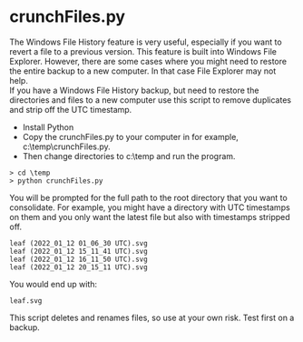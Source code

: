 # crunchFiles.py

The Windows File History feature is very useful, especially if you want to revert a file to a previous version. This feature is built into Windows File Explorer. However, there are some cases where you might need to restore the entire backup to a new computer. In that case File Explorer may not help.  
If you have a Windows File History backup, but need to restore the directories and files to a new computer use this script to remove duplicates and strip off the UTC timestamp.  

* Install Python
* Copy the crunchFiles.py to your computer in for example, c:\temp\crunchFiles.py. 
* Then change directories to c:\temp and run the program. 

```
> cd \temp
> python crunchFiles.py
```

You will be prompted for the full path to the root directory that you want to consolidate. 
For example, you might have a directory with UTC timestamps on them and you only want the latest file but also with timestamps stripped off.

```
leaf (2022_01_12 01_06_30 UTC).svg
leaf (2022_01_12 15_11_41 UTC).svg
leaf (2022_01_12 16_11_50 UTC).svg
leaf (2022_01_12 20_15_11 UTC).svg
```
You would end up with: 
```
leaf.svg
```
This script deletes and renames files, so use at your own risk. Test first on a backup. 

